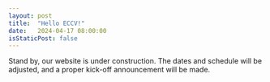 ```yaml
---
layout: post
title:  "Hello ECCV!"
date:   2024-04-17 08:00:00
isStaticPost: false
---
```


Stand by, our website is under construction. The dates and schedule will be adjusted, and a proper kick-off announcement will be made.